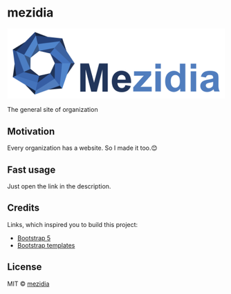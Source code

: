 # mezidia

![Screenshot 1](https://raw.githubusercontent.com/mezgoodle/images/master/MezidiaTransparent.png)

The general site of organization

## Motivation

Every organization has a website. So I made it too.😊

## Fast usage

Just open the link in the description.

## Credits

Links, which inspired you to build this project: 

- [Bootstrap 5](https://v5.getbootstrap.com/)
- [Bootstrap templates](https://startbootstrap.com/themes)

## License

MIT © [mezidia](https://github.com/mezidia)
